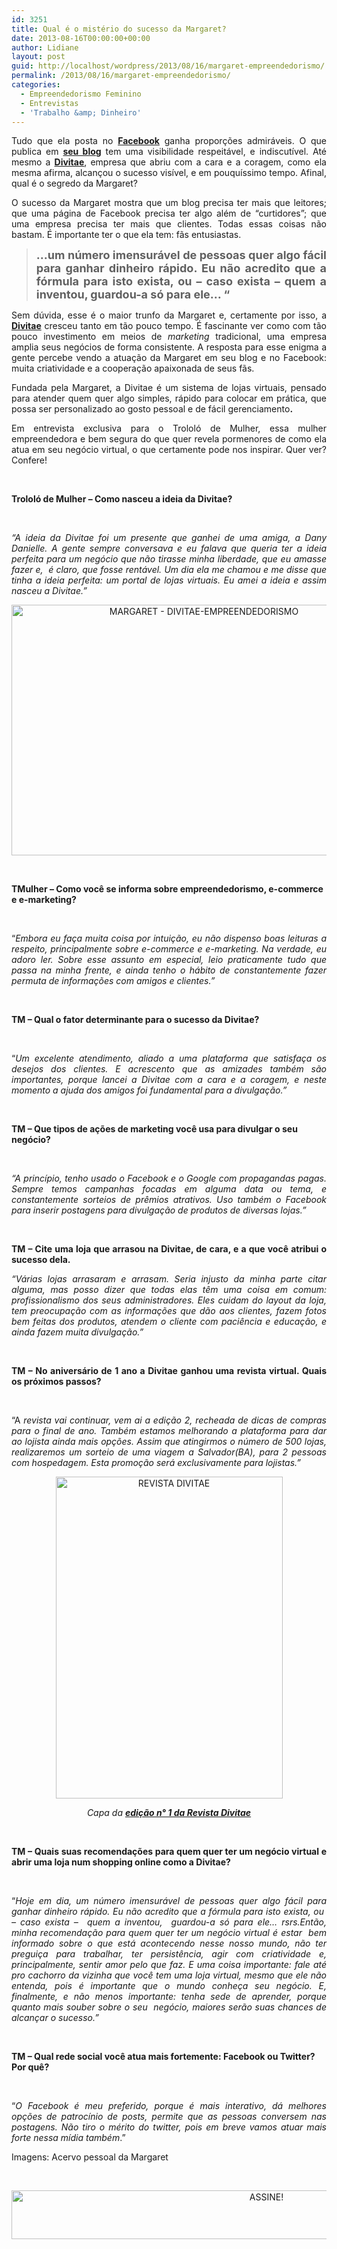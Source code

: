 ```yaml
---
id: 3251
title: Qual é o mistério do sucesso da Margaret?
date: 2013-08-16T00:00:00+00:00
author: Lidiane
layout: post
guid: http://localhost/wordpress/2013/08/16/margaret-empreendedorismo/
permalink: /2013/08/16/margaret-empreendedorismo/
categories:
  - Empreendedorismo Feminino
  - Entrevistas
  - 'Trabalho &amp; Dinheiro'
---
```

<p style="text-align: justify;">
  Tudo que ela posta no <strong><a href="https://www.facebook.com/margaretss50" target="_blank">Facebook</a></strong> ganha proporções admiráveis. O que publica em <strong><a href="http://www.margaretss.com.br/" target="_blank">seu blog</a></strong> tem uma visibilidade respeitável, e indiscutível. Até mesmo a <strong><a href="http://divitae.com.br/home" target="_blank">Divitae</a></strong>, empresa que abriu com a cara e a coragem, como ela mesma afirma, alcançou o sucesso visível, e em pouquíssimo tempo. Afinal, qual é o segredo da Margaret?
</p>

<p style="text-align: justify;" align="justify">
  O sucesso da Margaret mostra que um blog precisa ter mais que leitores; que uma página de Facebook precisa ter algo além de “curtidores”; que uma empresa precisa ter mais que clientes. Todas essas coisas não bastam. É importante ter o que ela tem: fãs entusiastas.
</p>

> <p align="justify">
>   <strong><span style="font-size: large;">…um número imensurável de pessoas quer algo fácil para ganhar dinheiro rápido. Eu não acredito que a fórmula para isto exista, ou &#8211; caso exista &#8211; quem a inventou, guardou-a só para ele&#8230; “</span></strong>
> </p>

<p align="justify">
  Sem dúvida, esse é o maior trunfo da Margaret e, certamente por isso, a <strong><a href="http://divitae.com.br/home" target="_blank">Divitae</a></strong> cresceu tanto em tão pouco tempo. É fascinante ver como com tão pouco investimento em meios de <em>marketing</em> tradicional, uma empresa amplia seus negócios de forma consistente. A resposta para esse enigma a gente percebe vendo a atuação da Margaret em seu blog e no Facebook: muita criatividade e a cooperação apaixonada de seus fãs.
</p>

<p align="justify">
  Fundada pela Margaret, a Divitae é um sistema de lojas virtuais, pensado para atender quem quer algo simples, rápido para colocar em prática, que possa ser personalizado ao gosto pessoal e de fácil gerenciamento<strong>.</strong>
</p>

<p align="justify">
  Em entrevista exclusiva para o Trololó de Mulher, essa mulher empreendedora e bem segura do que quer revela pormenores de como ela atua em seu negócio virtual, o que certamente pode nos inspirar. Quer ver? Confere!
</p>

&nbsp;

**Trololó de Mulher &#8211; Como nasceu a ideia da Divitae?**

&nbsp;

<p align="justify">
  <em>“A ideia da Divitae foi um presente que ganhei de uma amiga, a Dany Danielle. A gente sempre conversava e eu falava que queria ter a ideia perfeita para um negócio que não tirasse minha liberdade, que eu amasse fazer e,  é claro, que fosse rentável. Um dia ela me chamou e me disse que tinha a ideia perfeita: um portal de lojas virtuais. Eu amei a ideia e assim nasceu a Divitae.”</em>
</p>

<p align="center">
  <a href="http://www.trololodemulher.com.br/blog/wp-content/uploads/2013/08/MARGARET-DIVITAE-EMPREENDEDORISMO.jpg"><img class="alignnone size-full wp-image-9695" src="http://www.trololodemulher.com.br/blog/wp-content/uploads/2013/08/MARGARET-DIVITAE-EMPREENDEDORISMO.jpg" alt="MARGARET - DIVITAE-EMPREENDEDORISMO" width="600" height="401" /></a>
</p>

&nbsp;

**TMulher &#8211; Como você se informa sobre empreendedorismo, e-commerce e e-marketing?**

&nbsp;

<p align="justify">
  “<em>Embora eu faça muita coisa por intuição, eu não dispenso boas leituras a respeito, principalmente sobre e-commerce e e-marketing. Na verdade, eu adoro ler. Sobre esse assunto em especial, leio praticamente tudo que passa na minha frente, e ainda tenho o hábito de constantemente fazer permuta de informações com amigos e clientes.”</em>
</p>

&nbsp;

**TM &#8211; Qual o fator determinante para o sucesso da Divitae?**

&nbsp;

<p align="justify">
  “<em>Um excelente atendimento, aliado a uma plataforma que satisfaça os desejos dos clientes. E acrescento que as amizades também são importantes, porque lancei a Divitae com a cara e a coragem, e neste momento a ajuda dos amigos foi fundamental para a divulgação.”</em>
</p>

&nbsp;

**TM &#8211; Que tipos de ações de marketing você usa para divulgar o seu negócio?**

&nbsp;

<p align="justify">
  <em>“A princípio, tenho usado o Facebook e o Google com propagandas pagas. Sempre temos campanhas focadas em alguma data ou tema, e constantemente sorteios de prêmios atrativos. Uso também o Facebook para inserir postagens para divulgação de produtos de diversas lojas.”</em>
</p>

&nbsp;

<p align="justify">
  <strong>TM &#8211; Cite uma loja que arrasou na Divitae, de cara, e a que você atribui o sucesso dela.</strong>
</p>

<p align="justify">
  <em>“Várias lojas arrasaram e arrasam. Seria injusto da minha parte citar alguma, mas posso dizer que todas elas têm uma coisa em comum: profissionalismo dos seus administradores. Eles cuidam do layout da loja, tem preocupação com as informações que dão aos clientes, fazem fotos bem feitas dos produtos, atendem o cliente com paciência e educação, e ainda fazem muita divulgação.”</em>
</p>

&nbsp;

<p align="justify">
  <strong>TM &#8211; No aniversário de 1 ano a Divitae ganhou uma revista virtual. Quais os próximos passos?</strong>
</p>

&nbsp;

<p align="justify">
  “A<em> revista vai continuar, vem ai a edição 2, recheada de dicas de compras para o final de ano. Também estamos melhorando a plataforma para dar ao lojista ainda mais opções. Assim que atingirmos o número de 500 lojas, realizaremos um sorteio de uma viagem a Salvador(BA), para 2 pessoas com hospedagem. Esta promoção será exclusivamente para lojistas.”</em>
</p>

<p align="center">
  <a href="http://www.trololodemulher.com.br/blog/wp-content/uploads/2013/08/REVISTA-DIVITAE.png"><img class="alignnone size-full wp-image-9698" src="http://www.trololodemulher.com.br/blog/wp-content/uploads/2013/08/REVISTA-DIVITAE.png" alt="REVISTA DIVITAE" width="363" height="515" /></a>
</p>

<p align="center">
  <em>Capa da <strong><a href="http://issuu.com/divitaemagazine/docs/edicao01-aniversario" target="_blank">edição n° 1 da Revista Divitae</a></strong></em>
</p>

&nbsp;

<p align="justify">
  <strong>TM &#8211; Quais suas recomendações para quem quer ter um negócio virtual e abrir uma loja num shopping online como a Divitae?</strong>
</p>

&nbsp;

<p align="justify">
  “<em>Hoje em dia, um número imensurável de pessoas quer algo fácil para ganhar dinheiro rápido. Eu não acredito que a fórmula para isto exista, ou  &#8211; caso exista &#8211;  quem a inventou,  guardou-a só para ele&#8230; rsrs.</em><em>Então, minha recomendação para quem quer ter um negócio virtual é estar  bem informado sobre o que está acontecendo nesse nosso mundo, não ter preguiça para trabalhar, ter persistência, agir com criatividade e, principalmente, sentir amor pelo que faz. E uma coisa importante: fale até pro cachorro da vizinha que você tem uma loja virtual, mesmo que ele não entenda, pois é importante que o mundo conheça seu negócio. E, finalmente, e não menos importante: tenha sede de aprender, porque quanto mais souber sobre o seu  negócio, maiores serão suas chances de alcançar o sucesso.”</em>
</p>

&nbsp;

**TM &#8211; Qual rede social você atua mais fortemente: Facebook ou Twitter? Por quê?**

&nbsp;

<p align="justify">
  “<em>O Facebook é meu preferido, porque é mais interativo, dá melhores opções de patrocínio de posts, permite que as pessoas conversem nas postagens. Não tiro o mérito do twitter, pois em breve vamos atuar mais forte nessa mídia também</em>.”
</p>

<p align="justify">
  Imagens: Acervo pessoal da Margaret
</p>

&nbsp;

<p align="center">
  <a href="http://feedburner.google.com/fb/a/mailverify?uri=blogBichaFemea&loc=en_US" target="_blank"><img class="alignnone size-full wp-image-10439" src="http://www.trololodemulher.com.br/blog/wp-content/uploads/2014/09/ASSINE.png" alt="ASSINE!" width="800" height="78" /></a>
</p>